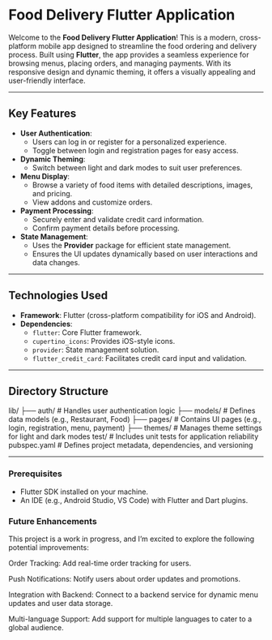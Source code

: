 # Food Delivery Flutter Application

Welcome to the **Food Delivery Flutter Application**! This is a modern, cross-platform mobile app designed to streamline the food ordering and delivery process. Built using **Flutter**, the app provides a seamless experience for browsing menus, placing orders, and managing payments. With its responsive design and dynamic theming, it offers a visually appealing and user-friendly interface.

---

## Key Features

- **User Authentication**:
  - Users can log in or register for a personalized experience.
  - Toggle between login and registration pages for easy access.
- **Dynamic Theming**:
  - Switch between light and dark modes to suit user preferences.
- **Menu Display**:
  - Browse a variety of food items with detailed descriptions, images, and pricing.
  - View addons and customize orders.
- **Payment Processing**:
  - Securely enter and validate credit card information.
  - Confirm payment details before processing.
- **State Management**:
  - Uses the **Provider** package for efficient state management.
  - Ensures the UI updates dynamically based on user interactions and data changes.

---

## Technologies Used

- **Framework**: Flutter (cross-platform compatibility for iOS and Android).
- **Dependencies**:
  - `flutter`: Core Flutter framework.
  - `cupertino_icons`: Provides iOS-style icons.
  - `provider`: State management solution.
  - `flutter_credit_card`: Facilitates credit card input and validation.

---

## Directory Structure
lib/
├── auth/ # Handles user authentication logic
├── models/ # Defines data models (e.g., Restaurant, Food)
├── pages/ # Contains UI pages (e.g., login, registration, menu, payment)
├── themes/ # Manages theme settings for light and dark modes
test/ # Includes unit tests for application reliability
pubspec.yaml # Defines project metadata, dependencies, and versioning

---


### Prerequisites
- Flutter SDK installed on your machine.
- An IDE (e.g., Android Studio, VS Code) with Flutter and Dart plugins.

### Future Enhancements
This project is a work in progress, and I’m excited to explore the following potential improvements:

Order Tracking: Add real-time order tracking for users.

Push Notifications: Notify users about order updates and promotions.

Integration with Backend: Connect to a backend service for dynamic menu updates and user data storage.

Multi-language Support: Add support for multiple languages to cater to a global audience.

